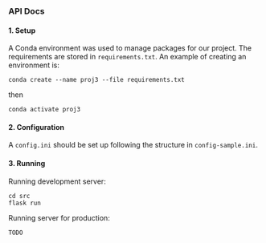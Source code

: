 ### API Docs

#### 1. Setup
A Conda environment was used to manage packages for our project. The requirements are stored in `requirements.txt`. An example of creating an environment is:

```
conda create --name proj3 --file requirements.txt
```

then 

```
conda activate proj3
```

#### 2. Configuration
A `config.ini` should be set up following the structure in `config-sample.ini`.

#### 3. Running
Running development server:
```
cd src
flask run
```

Running server for production:
```
TODO
```
